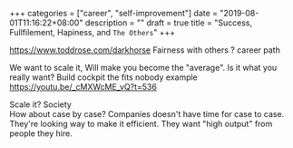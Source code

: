 +++
categories = ["career", "self-improvement"]
date = "2019-08-01T11:16:22+08:00"
description = ""
draft = true
title = "Success, Fullfilement, Hapiness, and `The Others`"
+++

https://www.toddrose.com/darkhorse
Fairness with others ? 
career path  


We want to scale it, Will make you become the "average". Is it what you really want? 
Build cockpit the fits nobody example   https://youtu.be/_cMXWcME_vQ?t=536

Scale it? 
Society  
How about case by case? Companies doesn't have time for case to case. They're looking way to make it efficient. They want "high output" from people they hire. 


